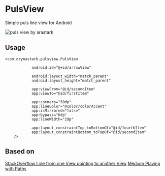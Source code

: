# PulsView
Simple puls line view for Android

![puls view by arastark](https://media.giphy.com/media/eivwqATrtL7CTrPMrE/giphy.gif)

## Usage

```
<com.orynastark.pulsview.PulsView

            android:id="@+id/arrowView"

            android:layout_width="match_parent"
            android:layout_height="match_parent"

            app:viewFrom="@id/secondItem"
            app:viewTo="@id/firstItem"

            app:corners="50dp"
            app:lineColor="@color/colorAccent"
            app:isMirrored="false"
            app:bypass="0dp"
            app:lineWidth="2dp"

            app:layout_constraintTop_toBottomOf="@id/fourthItem"
            app:layout_constraintBottom_toTopOf="@id/secondItem"
    />
```
## Based on
[StackOverflow Line from one View pointing to another View](https://stackoverflow.com/a/51762501/10364102)
[Medium Playing with Paths](https://medium.com/androiddevelopers/playing-with-paths-3fbc679a6f77)
